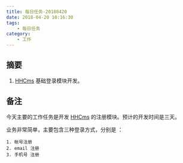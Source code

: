```yaml
---
title: 每日任务-20180420
date: 2018-04-20 10:16:30
tags:
    - 每日任务
category: 
    - 工作
---
```


## 摘要

1. [HHCms]() 基础登录模块开发。

## 备注

今天主要的工作任务是开发 [HHCms](https://github.com/youngershen/hhcms) 的注册模块。预计的开发时间是三天。

业务非常简单，主要包含三种登录方式，分别是 ：

    1. 帐号注册
    2. email 注册
    3. 手机号 注册